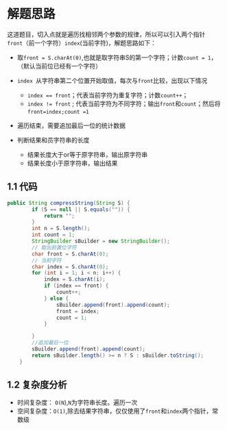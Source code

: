 # 解题思路

这道题目，切入点就是遍历找相邻两个参数的规律，所以可以引入两个指针` front`（前一个字符）`index`(当前字符)，解题思路如下：

* 取`front = S.charAt(0)`,也就是取字符串S的第一个字符；计数`count = 1`，（默认当前位已经有一个字符）
* `index `从字符串第二个位置开始取值，每次与`front`比较，出现以下情况
  * `index == front`；代表当前字符为重复字符；计数`count++`；
  * `index != front` ; 代表当前字符为不同字符；输出`front`和`count`；然后将`front=index;count =1`

* 遍历结束，需要追加最后一位的统计数据
* 判断结果和员字符串的长度
  * 结果长度大于or等于原字符串，输出原字符串
  * 结果长度小于原字符串，输出结果

## 1.1 代码

```java
public String compressString(String S) {
		if (S == null || S.equals("")) {
			return "";
		}
		int n = S.length();
		int count = 1;
		StringBuilder sBuilder = new StringBuilder();
		// 取出前置位字符
		char front = S.charAt(0);
		// 当前字符
		char index = S.charAt(0);
		for (int i = 1; i < n; i++) {
			index = S.charAt(i);
			if (index == front) {
				count++;
			} else {
				sBuilder.append(front).append(count);
				front = index;
				count = 1;
			}

		}
		//追加最后一位
		sBuilder.append(front).append(count);
		return sBuilder.length() >= n ? S : sBuilder.toString();
	}
```

## 1.2 复杂度分析

* 时间复杂度： `O(N`),`N`为字符串长度。遍历一次
* 空间复杂度：`O(1)`,除去结果字符串，仅仅使用了`front`和`index`两个指针，常数级